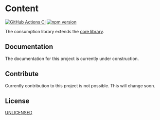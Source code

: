 # Content

[![GitHub Actions CI](https://github.com/nmshd/cns-consumption/workflows/Publish/badge.svg)](https://github.com/nmshd/cns-consumption/actions?query=workflow%3APublish)
[![npm version](https://badge.fury.io/js/@nmshd%2fconsumption.svg)](https://www.npmjs.com/package/@nmshd/consumption)

The consumption library extends the [core library](https://www.npmjs.com/package/@nmshd/core).

## Documentation

The documentation for this project is currently under construction.

## Contribute

Currently contribution to this project is not possible. This will change soon.

## License

[UNLICENSED](LICENSE)

